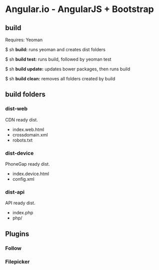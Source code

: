 # Angular.io - AngularJS + Bootstrap

## build
Requires: Yeoman

$ sh **build:** runs yeoman and creates dist folders

$ sh **build test:** runs build, followed by yeoman test

$ sh **build update:** updates bower packages, then runs build

$ sh **build clean:** removes all folders created by build

## build folders
### dist-web
CDN ready dist.
- index.web.html
- crossdomain.xml
- robots.txt

### dist-device
PhoneGap ready dist.
- index.device.html
- config.xml

### dist-api
API ready dist.
- index.php
- php/

## Plugins
### Follow

### Filepicker
